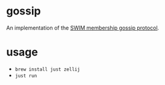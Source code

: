 # gossip
An implementation of the [SWIM membership gossip protocol](http://www.cs.cornell.edu/projects/Quicksilver/public_pdfs/SWIM.pdf).

# usage
- `brew install just zellij`
- `just run`

